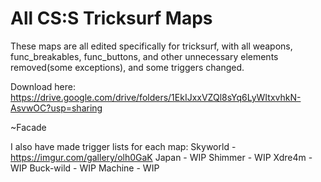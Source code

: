 # All CS:S Tricksurf Maps 

These maps are all edited specifically for tricksurf, with all weapons, func_breakables, func_buttons, and other unnecessary elements removed(some exceptions), and some triggers changed. 

Download here: https://drive.google.com/drive/folders/1EkIJxxVZQl8sYq6LyWItxvhkN-AsvwOC?usp=sharing

~Facade

I also have made trigger lists for each map:
Skyworld - https://imgur.com/gallery/olh0GaK
Japan - WIP
Shimmer - WIP
Xdre4m - WIP
Buck-wild - WIP
Machine - WIP
